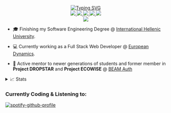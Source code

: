 <p align="center">
<!-- Vectorized image with sliding text -->
<a href="https://github.com/dyka3773">
    <img src="https://readme-typing-svg.demolab.com?font=Fira+Code&size=16&duration=1500&pause=200&multiline=true&color=F7F7F7&width=550&height=80&lines=Konsoulas+Iraklis;BSc+Software+Engineer+Student+%7C+Full+Stack+Web+Developer;Data+Science+%7C+AI+%7C+Machine+Learning" alt="Typing SVG" />
</a>

<br/>
<!-- Socials and CV -->
<a href="./Iraklis_Konsoulas_CV_Sep2024.pdf">
    <img src="https://img.shields.io/badge/PDF-CV-red?style=flat-square&logo=adobe">
</a>
<a href="https://www.linkedin.com/in/iraklis-konsoulas-558621176/">
    <img src="https://img.shields.io/badge/-Linkedin-blue?style=flat-square&logo=linkedin">
</a>
<a href="mailto:dyka3773@gmail.com">
    <img src="https://img.shields.io/badge/-Email-red?style=flat-square&logo=gmail&logoColor=white">
</a>
<a href="https://github.com/dyka3773/">
    <img src="https://komarev.com/ghpvc/?username=dyka3773&style=flat-square" />
</a>
<a href="https://profile-summary-for-github.com/user/dyka3773">
    <img src="https://img.shields.io/badge/-Profile%20Summary-orange?style=flat-square&logo=github">
</a>

</br>
<!-- GitHub Statistics -->
<a href="https://github.com/dyka3773">
    <img src="https://github-stats-alpha.vercel.app/api?username=dyka3773&cc=000&tc=fff&ic=fff&bc=000">
</a>

</p>

* 🎓 Finishing my Software Engineering Degree @ [International Hellenic University](https://www.iee.ihu.gr/).

* 💻 Currently working as a Full Stack Web Developer @ [European Dynamics](https://www.eurodyn.com/).

* 🧪 Active mentor to newer generations of students and former member in **Project DROPSTAR** and **Project ECOWISE** @ [BEAM Auth](https://beamproject.gr/)


<details>
<summary>📈 Stats</summary>
<br>
My Github Stats

![](http://github-profile-summary-cards.vercel.app/api/cards/profile-details?username=dyka3773&theme=github_dark) 

![](http://github-profile-summary-cards.vercel.app/api/cards/repos-per-language?username=dyka3773&theme=github_dark) 

![](http://github-profile-summary-cards.vercel.app/api/cards/most-commit-language?username=dyka3773&theme=github_dark)

![](http://github-profile-summary-cards.vercel.app/api/cards/productive-time?username=dyka3773&theme=github_dark&utcOffset=2)

<br>
</details>

### Currently Coding & Listening to:

[![spotify-github-profile](https://spotify-github-profile.kittinanx.com/api/view?uid=dyka3773&cover_image=true&theme=compact&show_offline=true&background_color=121212)](https://github.com/kittinan/spotify-github-profile)

